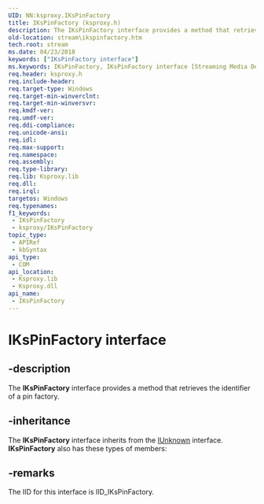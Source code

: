 ```yaml
---
UID: NN:ksproxy.IKsPinFactory
title: IKsPinFactory (ksproxy.h)
description: The IKsPinFactory interface provides a method that retrieves the identifier of a pin factory.
old-location: stream\ikspinfactory.htm
tech.root: stream
ms.date: 04/23/2018
keywords: ["IKsPinFactory interface"]
ms.keywords: IKsPinFactory, IKsPinFactory interface [Streaming Media Devices], IKsPinFactory interface [Streaming Media Devices],described, ksproxy/IKsPinFactory, ksproxy_df24cea8-a5d7-474c-bd70-53068078e6c6.xml, stream.ikspinfactory
req.header: ksproxy.h
req.include-header: 
req.target-type: Windows
req.target-min-winverclnt: 
req.target-min-winversvr: 
req.kmdf-ver: 
req.umdf-ver: 
req.ddi-compliance: 
req.unicode-ansi: 
req.idl: 
req.max-support: 
req.namespace: 
req.assembly: 
req.type-library: 
req.lib: Ksproxy.lib
req.dll: 
req.irql: 
targetos: Windows
req.typenames: 
f1_keywords:
 - IKsPinFactory
 - ksproxy/IKsPinFactory
topic_type:
 - APIRef
 - kbSyntax
api_type:
 - COM
api_location:
 - Ksproxy.lib
 - Ksproxy.dll
api_name:
 - IKsPinFactory
---
```


# IKsPinFactory interface


## -description

The <b>IKsPinFactory</b> interface provides a method that retrieves the identifier of a pin factory.

## -inheritance

The <b xmlns:loc="https://microsoft.com/wdcml/l10n">IKsPinFactory</b> interface inherits from the <a href="/windows/win32/api/unknwn/nn-unknwn-iunknown">IUnknown</a> interface. <b>IKsPinFactory</b> also has these types of members:


## -remarks

The IID for this interface is IID_IKsPinFactory.
